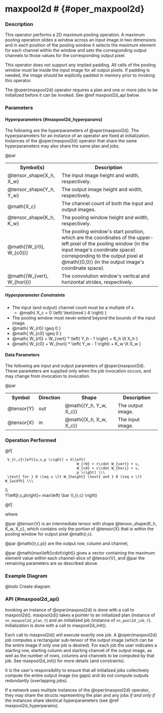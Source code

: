 

# maxpool2d #                                     {#oper_maxpool2d}


### Description 

This operator performs a 2D maximum pooling operation. A maximum pooling operation slides a window across an input image in two dimensions
and in each position of the pooling window it selects the maximum element for each channel within the window and sets the corresponding
output channels to those values for the corresponding output pixel.

This operator does not support any implied padding. All cells of the pooling window must be inside the input image for all output pixels.
If padding is needed, the image should be explicitly padded in memory prior to invoking this operator.

The @oper{maxpool2d} operator requires a plan and one or more jobs to be initialized before it can be invoked. See @ref maxpool2d_api
below.

### Parameters 

#### Hyperparameters        {#maxpool2d_hyperparams}

The following are the hyperparameters of @oper{maxpool2d}. The hyperparameters for an instance of an operator are fixed at initialization.  
Instances of the @oper{maxpool2d} operator that share the same hyperparameters may also share the same plan and jobs.

@par

<table>
<tr><th>Symbol(s)       <th>Description

<tr><td>@tensor_shape{X_h, X_w}         <td>The input image height and width, respectively.
<tr><td>@tensor_shape{Y_h, Y_w}         <td>The output image height and width, respectively.
<tr><td>@math{X_c}                      <td>The channel count of both the input and output images.
<tr><td>@tensor_shape{K_h, K_w}         <td>The pooling window height and width, respectively.
<tr><td>@math{(W_{r0}, W_{c0})}         <td>The pooling window's start position, which are the coordinates of the upper-left pixel of the 
                                            pooling window (in the input image's coordinate space) corresponding to the output pixel at
                                            @math{(0,0)} (in the output image's coordinate space).
<tr><td>@math{(W_{vert}, W_{hori})}     <td>The convolution window's vertical and horizontal strides, respectively.
</table>

##### Hyperparameter Constraints

* The input (and output) channel count must be a multiple of `4`.
  * @math{ X_c = 0 \left( \text{mod } 4 \right) }
* The pooling window must never extend beyond the bounds of the input image.
 * @math{ W_{r0} \geq 0 }
 * @math{ W_{c0} \geq 0 }
 * @math{ W_{r0} + W_{vert} * \left( Y_h - 1 \right) + K_h  \lt X_h }
 * @math{ W_{c0} + W_{hori} * \left( Y_w - 1 \right) + K_w  \lt X_w }

#### Data Parameters

The following are input and output parameters of @oper{maxpool2d}. These parameters are supplied only when the job invocation occurs,
and may change from invocation to invocation.

@par

<table>
<tr><th colspan="2">Symbol          <th>Direction   <th>Shape                       <th>Description
<tr><td colspan="2">@tensor{Y}      <td>out         <td>@math{(Y_h, Y_w, X_c)}      <td>The output image.
<tr><td colspan="2">@tensor{X}      <td>in          <td>@math{(X_h, X_w, X_c)}      <td>The input image.
</table>



### Operation Performed

@f[
     
     V_{r,c}\left[u,v,p \right] = X\left[
                                     W_{r0} + r\cdot W_{vert} + u,
                                     W_{c0} + c\cdot W_{hori} + v,
                                     p \right] \\\
     \text{ for } 0 \leq u \lt W_{height} \text{ and } 0 \leq v \lt W_{width} \\\
  \\\  
     Y\left[r,c,p\right]= max\left( \bar V_{r,c} \right)

@f]

where  

@par
@tensor{V} is an intermediate tensor with shape @tensor_shape{K_h, K_w, X_c}, which contains only the portion of 
    @tensor{X} that is within the pooling window for output pixel @math(r,c).

@par
@math{(r,c,p)} are the output row, column and channel,

@par
@math{max\left(\cdot\right)} gives a vector containing the maximum element value within each channel-slice 
    of @tensor{V}, and
@par
the remaining parameters are as described above.

### Example Diagram

@todo Create diagram

### API                     {#maxpool2d_api}

Invoking an instance of @oper{maxpool2d} is done with a call to maxpool2d(). maxpool2d() takes a pointer to an initialized plan 
(instance of `nn_maxpool2d_plan_t`) and an initialized job (instance of `nn_pool2d_job_t`). Initialization is done with a call
to maxpool2d_init().

Each call to maxpool2d() will execute exactly one job. A @oper{maxpool2d} job computes a rectangular sub-tensor of
the output image (which can be the entire image if only one job is desired). For each job the user indicates a starting row, 
starting column and starting channel of the output image, as well as the number of rows, columns and channels to be computed by
that job. See maxpool2d_init() for more details (and constraints).

It is the user's responsibility to ensure that all initialized jobs collectively compute the entire output image (no gaps) and do not
compute outputs redundantly (overlapping jobs).

If a network uses multiple instances of the @oper{maxpool2d} operator, they may share the structs representing the plan and any jobs 
*if and only if* the instances share identical hyperparameters (see @ref maxpool2d_hyperparams).
